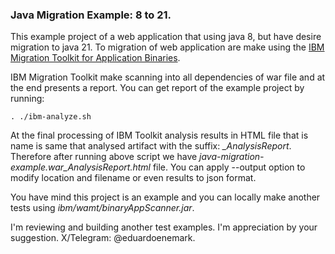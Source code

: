 ### Java Migration Example: 8 to 21.

This example project of a web application that using java 8, but have desire migration to java 21.  To migration of web application are make using the [IBM Migration Toolkit for Application Binaries](https://www.ibm.com/docs/en/wamt?topic=migration-toolkit-application-binaries).

IBM Migration Toolkit make scanning into all dependencies of war file and at the end presents a report. You can get report of the example project by running: 

```cli 
. ./ibm-analyze.sh
```

At the final processing of IBM Toolkit analysis results in HTML file that is name is same that analysed artifact with the suffix: *_AnalysisReport*. Therefore after running above script we have *java-migration-example.war_AnalysisReport.html* file. You can apply --output option to modify location and filename or even results to json format.

You have mind this project is an example and you can locally make another tests using *ibm/wamt/binaryAppScanner.jar*.


I'm reviewing and building another test examples. I'm appreciation by your suggestion. 
X/Telegram: @eduardoenemark.

